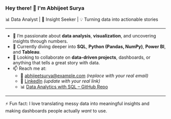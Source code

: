 ### Hey there! 👋 I'm Abhijeet Surya

📊 Data Analyst | 🧠 Insight Seeker | 💡 Turning data into actionable stories

---

- 👀 I’m passionate about **data analysis**, **visualization**, and uncovering insights through numbers.
- 🌱 Currently diving deeper into **SQL**, **Python (Pandas, NumPy)**, **Power BI**, and **Tableau**.
- 🤝 Looking to collaborate on **data-driven projects**, dashboards, or anything that tells a great story with data.
- 📫 Reach me at:  
  - 📧 abhijeetsurya@example.com *(replace with your real email)*  
  - 💼 [LinkedIn](https://www.linkedin.com/in/abhijeetsurya) *(update with your real link)*  
  - 📊 [Data Analytics with SQL – GitHub Repo](https://github.com/Abhijeetsurya/Data_Analytics_SQL_Learning)

---

⚡ Fun fact: I love translating messy data into meaningful insights and making dashboards people actually *want* to use.
